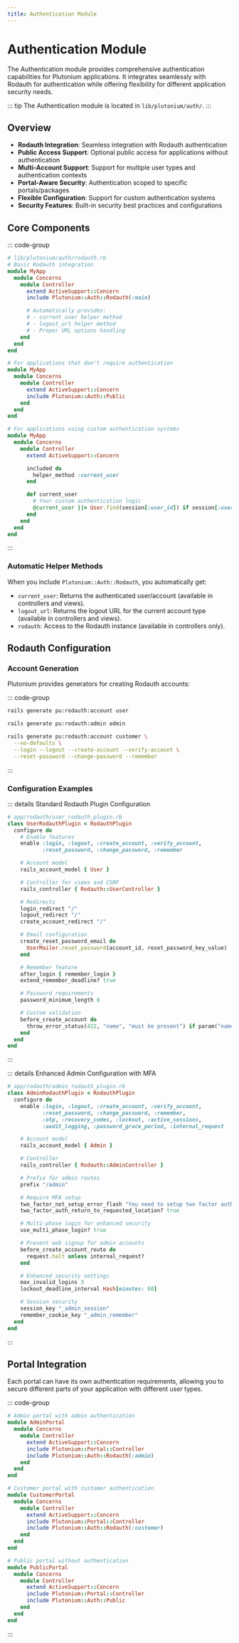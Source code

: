 ```yaml
---
title: Authentication Module
---
```


# Authentication Module

The Authentication module provides comprehensive authentication capabilities for Plutonium applications. It integrates seamlessly with Rodauth for authentication while offering flexibility for different application security needs.

::: tip
The Authentication module is located in `lib/plutonium/auth/`.
:::

## Overview

- **Rodauth Integration**: Seamless integration with Rodauth authentication
- **Public Access Support**: Optional public access for applications without authentication
- **Multi-Account Support**: Support for multiple user types and authentication contexts
- **Portal-Aware Security**: Authentication scoped to specific portals/packages
- **Flexible Configuration**: Support for custom authentication systems
- **Security Features**: Built-in security best practices and configurations

## Core Components

::: code-group
```ruby [Rodauth Integration]
# lib/plutonium/auth/rodauth.rb
# Basic Rodauth integration
module MyApp
  module Concerns
    module Controller
      extend ActiveSupport::Concern
      include Plutonium::Auth::Rodauth(:main)

      # Automatically provides:
      # - current_user helper method
      # - logout_url helper method
      # - Proper URL options handling
    end
  end
end
```

```ruby [Public Access]
# For applications that don't require authentication
module MyApp
  module Concerns
    module Controller
      extend ActiveSupport::Concern
      include Plutonium::Auth::Public
    end
  end
end
```

```ruby [Custom Authentication]
# For applications using custom authentication systems
module MyApp
  module Concerns
    module Controller
      extend ActiveSupport::Concern

      included do
        helper_method :current_user
      end

      def current_user
        # Your custom authentication logic
        @current_user ||= User.find(session[:user_id]) if session[:user_id]
      end
    end
  end
end
```
:::

### Automatic Helper Methods

When you include `Plutonium::Auth::Rodauth`, you automatically get:

- `current_user`: Returns the authenticated user/account (available in controllers and views).
- `logout_url`: Returns the logout URL for the current account type (available in controllers and views).
- `rodauth`: Access to the Rodauth instance (available in controllers only).

## Rodauth Configuration

### Account Generation

Plutonium provides generators for creating Rodauth accounts:

::: code-group
```bash [Basic User Account]
rails generate pu:rodauth:account user
```

```bash [Admin Account]
rails generate pu:rodauth:admin admin
```

```bash [Custom Features]
rails generate pu:rodauth:account customer \
  --no-defaults \
  --login --logout --create-account --verify-account \
  --reset-password --change-password --remember
```
:::

### Configuration Examples

::: details Standard Rodauth Plugin Configuration
```ruby
# app/rodauth/user_rodauth_plugin.rb
class UserRodauthPlugin < RodauthPlugin
  configure do
    # Enable features
    enable :login, :logout, :create_account, :verify_account,
           :reset_password, :change_password, :remember

    # Account model
    rails_account_model { User }

    # Controller for views and CSRF
    rails_controller { Rodauth::UserController }

    # Redirects
    login_redirect "/"
    logout_redirect "/"
    create_account_redirect "/"

    # Email configuration
    create_reset_password_email do
      UserMailer.reset_password(account_id, reset_password_key_value)
    end

    # Remember feature
    after_login { remember_login }
    extend_remember_deadline? true

    # Password requirements
    password_minimum_length 8

    # Custom validation
    before_create_account do
      throw_error_status(422, "name", "must be present") if param("name").empty?
    end
  end
end
```
:::

::: details Enhanced Admin Configuration with MFA
```ruby
# app/rodauth/admin_rodauth_plugin.rb
class AdminRodauthPlugin < RodauthPlugin
  configure do
    enable :login, :logout, :create_account, :verify_account,
           :reset_password, :change_password, :remember,
           :otp, :recovery_codes, :lockout, :active_sessions,
           :audit_logging, :password_grace_period, :internal_request

    # Account model
    rails_account_model { Admin }

    # Controller
    rails_controller { Rodauth::AdminController }

    # Prefix for admin routes
    prefix "/admin"

    # Require MFA setup
    two_factor_not_setup_error_flash "You need to setup two factor authentication"
    two_factor_auth_return_to_requested_location? true

    # Multi-phase login for enhanced security
    use_multi_phase_login? true

    # Prevent web signup for admin accounts
    before_create_account_route do
      request.halt unless internal_request?
    end

    # Enhanced security settings
    max_invalid_logins 3
    lockout_deadline_interval Hash[minutes: 60]

    # Session security
    session_key "_admin_session"
    remember_cookie_key "_admin_remember"
  end
end
```
:::

## Portal Integration

Each portal can have its own authentication requirements, allowing you to secure different parts of your application with different user types.

::: code-group
```ruby [Admin Portal]
# Admin portal with admin authentication
module AdminPortal
  module Concerns
    module Controller
      extend ActiveSupport::Concern
      include Plutonium::Portal::Controller
      include Plutonium::Auth::Rodauth(:admin)
    end
  end
end
```

```ruby [Customer Portal]
# Customer portal with customer authentication
module CustomerPortal
  module Concerns
    module Controller
      extend ActiveSupport::Concern
      include Plutonium::Portal::Controller
      include Plutonium::Auth::Rodauth(:customer)
    end
  end
end
```

```ruby [Public Portal]
# Public portal without authentication
module PublicPortal
  module Concerns
    module Controller
      extend ActiveSupport::Concern
      include Plutonium::Portal::Controller
      include Plutonium::Auth::Public
    end
  end
end
```
:::
